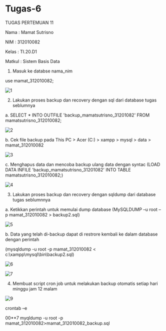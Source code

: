 # Tugas-6
TUGAS PERTEMUAN 11

Nama	 : Mamat Sutrisno

NIM	 : 312010082

Kelas 	 : TI.20.D1

Matkul	 : Sistem Basis Data

1. Masuk ke databse nama_nim 

use mamat_312010082;

![1](https://user-images.githubusercontent.com/101656195/171832271-0e8c9f96-1f8c-40be-85fc-78279c9d8fb0.png)

2. Lakukan proses backup dan recovery dengan sql dari database tugas seblumnya 

a. SELECT * INTO OUTFILE 'backup_mamatsutrisno_31201082' FROM mamatsutrisno_312010082;

![2](https://user-images.githubusercontent.com/101656195/171832282-7da0e6cc-45a8-4b14-b96c-1d8576da7343.png)

b. Cek file backup pada This PC > Acer (C:) > xampp > mysql > data > mamat_312010082

![3](https://user-images.githubusercontent.com/101656195/171832289-812c2275-463c-4f23-9b08-86c5fb9e524c.png)

c. Menghapus data dan mencoba backup ulang data dengan syntac (LOAD DATA INFILE 'backup_mamatsutrisno_31201082' INTO TABLE mamatsutrisno_312010082;)

![4](https://user-images.githubusercontent.com/101656195/171832295-2304a487-9140-43b5-8f39-0fa00c39aff3.png)

3. Lakukan proses backup dan recovery dengan sqldump dari database tugas seblumnnya 

a. Ketikkan perintah untuk memulai dump database (MySQLDUMP –u root –p mamat_312010082 > backup2.sql)

![5](https://user-images.githubusercontent.com/101656195/171832298-e15eb591-c1da-410f-bbd7-c0d6b395af86.png)

b. Data yang telah di-backup dapat di restrore kembali ke dalam database dengan perintah 

(mysqldump -u root -p mamat_312010082 < c:\xampp\mysql\bin\backup2.sql)

![6](https://user-images.githubusercontent.com/101656195/171832302-97f41ebe-40b5-4ff8-8f24-e19c56da9a68.png)

![7](https://user-images.githubusercontent.com/101656195/171832306-7d3f8c29-87f9-4dd0-bc91-3e3be316cb5c.png)

4. Membuat script cron job untuk melakukan backup otomatis setiap hari minggu jam 12 malam 

![9](https://user-images.githubusercontent.com/101656195/173088146-b64903ca-7bf8-4e62-b8a6-c90887fbe4e5.png)

crontab –e 

00**7 myqldump -u root -p mamat_312010082>mamat_312010082_backup.sql
